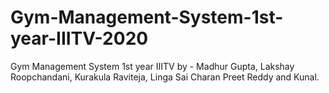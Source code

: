 # Gym-Management-System-1st-year-IIITV-2020
Gym Management System 1st year IIITV
by - Madhur Gupta, Lakshay Roopchandani, Kurakula Raviteja, Linga Sai Charan Preet Reddy and Kunal.
